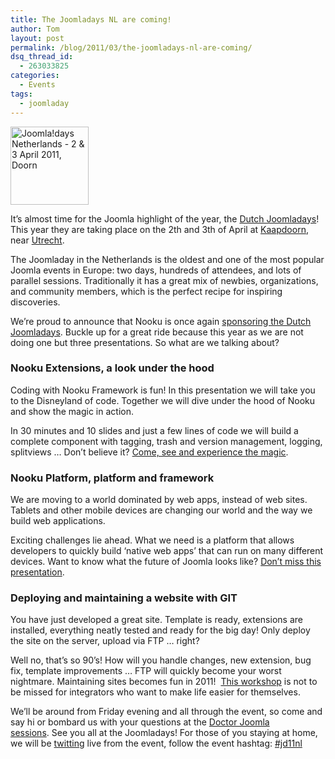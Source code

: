 ```yaml
---
title: The Joomladays NL are coming!
author: Tom
layout: post
permalink: /blog/2011/03/the-joomladays-nl-are-coming/
dsq_thread_id:
  - 263033825
categories:
  - Events
tags:
  - joomladay
---
```

<a href="http://www.joomladagen.nl" target="_blank"><img class="alignright" style="border: 0px initial initial;" title="Joomla!days Netherlands - 2 & 3 April 2011, Doorn" src="http://www.joomladagen.nl/images/banners/joomladays11_125x125.gif" border="0" alt="Joomla!days Netherlands - 2 & 3 April 2011, Doorn" width="125" height="125" /></a>

<div>
  <p>
    It’s almost time for the Joomla highlight of the year, the <a href="http://www.joomladagen.nl/">Dutch Joomladays</a>! This year they are taking place on the 2th and 3th of April at <a href="http://www.kaapdoorn.nl/">Kaapdoorn</a>, near <a href="http://maps.google.com/maps?f=q&source=s_q&hl=en&geocode=&q=utrecht&aq=&sll=37.0625,-95.677068&sspn=64.792576,93.076172&ie=UTF8&hq=&hnear=Utrecht,+The+Netherlands&t=h&ll=52.093851,5.110703&spn=0.200591,0.363579&z=12">Utrecht</a>.
  </p>
  
  <p>
    The Joomladay in the Netherlands is the oldest and one of the most popular Joomla events in Europe: two days, hundreds of attendees, and lots of parallel sessions. Traditionally it has a great mix of newbies, organizations, and community members, which is the perfect recipe for inspiring discoveries.
  </p>
  
  <p>
    We’re proud to announce that Nooku is once again <a href="http://www.joomladagen.nl/2011/sponsors/sponsors/424-nooku">sponsoring the Dutch Joomladays</a>. Buckle up for a great ride because this year as we are not doing one but three presentations. So what are we talking about?
  </p>
  
  <p>
    <!--more-->
  </p>
  
  <h3>
    Nooku Extensions, a look under the hood
  </h3>
  
  <p>
    Coding with Nooku Framework is fun! In this presentation we will take you to the Disneyland of code. Together we will dive under the hood of Nooku and show the magic in action.
  </p>
  
  <p>
    In 30 minutes and 10 slides and just a few lines of code we will build a complete component with tagging, trash and version management, logging, splitviews … Don’t believe it? <a href="http://www.joomladagen.nl/2011/programma/presentaties/593-nooku-extensies-bouwen-een-kijkje-onder-motorkap">Come, see and experience the magic</a>.
  </p>
  
  <h3>
    Nooku Platform, platform and framework
  </h3>
  
  <p>
    We are moving to a world dominated by web apps, instead of web sites. Tablets and other mobile devices are changing our world and the way we build web applications.
  </p>
  
  <p>
    Exciting challenges lie ahead. What we need is a platform that allows developers to quickly build ‘native web apps’ that can run on many different devices. Want to know what the future of Joomla looks like? <a href="http://www.joomladagen.nl/2011/programma/presentaties/592-nooku-platform-web-platform-and-application-framework">Don’t miss this presentation</a>.
  </p>
  
  <h3>
    Deploying and maintaining a website with GIT
  </h3>
  
  <p>
    You have just developed a great site. Template is ready, extensions are installed, everything neatly tested and ready for the big day! Only deploy the site on the server, upload via FTP &#8230; right?
  </p>
  
  <p>
    Well no, that’s so 90’s! How will you handle changes, new extension, bug fix, template improvements &#8230; FTP will quickly become your worst nightmare. Maintaining sites becomes fun in 2011!  <a href="http://www.joomladagen.nl/2011/programma/presentaties/594-workshop-hoe-deploy-en-onderhoud-je-een-website-met-git">This workshop</a> is not to be missed for integrators who want to make life easier for themselves.
  </p>
  
  <p>
    We’ll be around from Friday evening and all through the event, so come and say hi or bombard us with your questions at the <a href="http://www.joomladagen.nl/2011/programma/dokter-joomla">Doctor Joomla sessions</a>. See you all at the Joomladays! For those of you staying at home, we will be <a href="http://www.twitter.com/nooku">twitting</a> live from the event, follow the event hashtag: <a id="ue95" title="#jd10nl" href="http://search.twitter.com/search?q=%23jd11nl">#jd11nl</a>
  </p>
</div>
